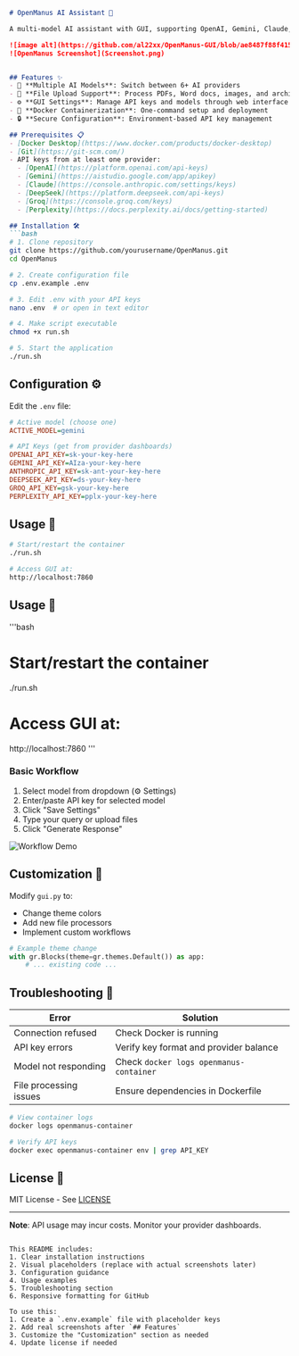 ```markdown
# OpenManus AI Assistant 🤖

A multi-model AI assistant with GUI, supporting OpenAI, Gemini, Claude, DeepSeek, Groq, and Perplexity. Docker-containerized for easy deployment.

![image alt](https://github.com/al22xx/OpenManus-GUI/blob/ae8487f88f415feb68849ed351501ea8de3b1fe1/Screenshot.png)
![OpenManus Screenshot](Screenshot.png)


## Features ✨
- 🧠 **Multiple AI Models**: Switch between 6+ AI providers
- 📁 **File Upload Support**: Process PDFs, Word docs, images, and archives
- ⚙️ **GUI Settings**: Manage API keys and models through web interface
- 🐳 **Docker Containerization**: One-command setup and deployment
- 🔒 **Secure Configuration**: Environment-based API key management

## Prerequisites 📋
- [Docker Desktop](https://www.docker.com/products/docker-desktop)
- [Git](https://git-scm.com/)
- API keys from at least one provider:
  - [OpenAI](https://platform.openai.com/api-keys)
  - [Gemini](https://aistudio.google.com/app/apikey)
  - [Claude](https://console.anthropic.com/settings/keys)
  - [DeepSeek](https://platform.deepseek.com/api-keys)
  - [Groq](https://console.groq.com/keys)
  - [Perplexity](https://docs.perplexity.ai/docs/getting-started)

## Installation 🛠️
```bash
# 1. Clone repository
git clone https://github.com/yourusername/OpenManus.git
cd OpenManus

# 2. Create configuration file
cp .env.example .env

# 3. Edit .env with your API keys
nano .env  # or open in text editor

# 4. Make script executable
chmod +x run.sh

# 5. Start the application
./run.sh
```

## Configuration ⚙️
Edit the `.env` file:
```ini
# Active model (choose one)
ACTIVE_MODEL=gemini

# API Keys (get from provider dashboards)
OPENAI_API_KEY=sk-your-key-here
GEMINI_API_KEY=AIza-your-key-here
ANTHROPIC_API_KEY=sk-ant-your-key-here
DEEPSEEK_API_KEY=ds-your-key-here
GROQ_API_KEY=gsk-your-key-here
PERPLEXITY_API_KEY=pplx-your-key-here
```

## Usage 🚀
```bash
# Start/restart the container
./run.sh

# Access GUI at:
http://localhost:7860
```

## Usage 🚀
'''bash
# Start/restart the container
./run.sh

# Access GUI at:
http://localhost:7860
'''


### Basic Workflow
1. Select model from dropdown (⚙️ Settings)
2. Enter/paste API key for selected model
3. Click "Save Settings"
4. Type your query or upload files
5. Click "Generate Response"

![Workflow Demo](https://youtu.be/VwZLocI63Aw)

## Customization 🎨
Modify `gui.py` to:
- Change theme colors
- Add new file processors
- Implement custom workflows
```python
# Example theme change
with gr.Blocks(theme=gr.themes.Default()) as app:
    # ... existing code ...
```

## Troubleshooting 🐞
| Error | Solution |
|-------|----------|
| Connection refused | Check Docker is running |
| API key errors | Verify key format and provider balance |
| Model not responding | Check `docker logs openmanus-container` |
| File processing issues | Ensure dependencies in Dockerfile |

```bash
# View container logs
docker logs openmanus-container

# Verify API keys
docker exec openmanus-container env | grep API_KEY
```

## License 📄
MIT License - See [LICENSE](LICENSE)

---

**Note**: API usage may incur costs. Monitor your provider dashboards.
```

This README includes:
1. Clear installation instructions
2. Visual placeholders (replace with actual screenshots later)
3. Configuration guidance
4. Usage examples
5. Troubleshooting section
6. Responsive formatting for GitHub

To use this:
1. Create a `.env.example` file with placeholder keys
2. Add real screenshots after `## Features`
3. Customize the "Customization" section as needed
4. Update license if needed

